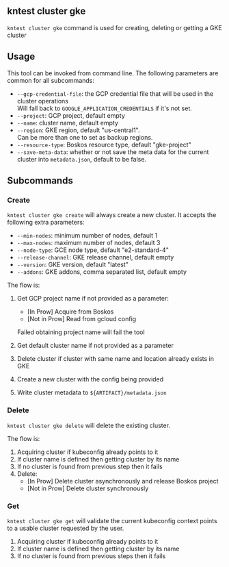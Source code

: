 ## kntest cluster gke

`kntest cluster gke` command is used for creating, deleting or getting a GKE
cluster

## Usage

This tool can be invoked from command line. The following parameters are common
for all subcommands:

- `--gcp-credential-file`: the GCP credential file that will be used in the
  cluster operations \
  Will fall back to `GOOGLE_APPLICATION_CREDENTIALS` if it's not set.
- `--project`: GCP project, default empty
- `--name`: cluster name, default empty
- `--region`: GKE region, default "us-central1". \
  Can be more than one to set as backup regions.
- `--resource-type`: Boskos resource type, default "gke-project"
- `--save-meta-data`: whether or not save the meta data for the current cluster into `metadata.json`,
  default to be false.

## Subcommands

### Create

`kntest cluster gke create` will always create a new cluster. It accepts the
following extra parameters:

- `--min-nodes`: minimum number of nodes, default 1
- `--max-nodes`: maximum number of nodes, default 3
- `--node-type`: GCE node type, default "e2-standard-4"
- `--release-channel`: GKE release channel, default empty
- `--version`: GKE version, default "latest"
- `--addons`: GKE addons, comma separated list, default empty

The flow is:

1. Get GCP project name if not provided as a parameter:

   - [In Prow] Acquire from Boskos
   - [Not in Prow] Read from gcloud config

   Failed obtaining project name will fail the tool

1. Get default cluster name if not provided as a parameter
1. Delete cluster if cluster with same name and location already exists in GKE
1. Create a new cluster with the config being provided
1. Write cluster metadata to `${ARTIFACT}/metadata.json`

### Delete

`kntest cluster gke delete` will delete the existing cluster.

The flow is:

1. Acquiring cluster if kubeconfig already points to it
1. If cluster name is defined then getting cluster by its name
1. If no cluster is found from previous step then it fails
1. Delete:
   - [In Prow] Delete cluster asynchronously and release Boskos project
   - [Not in Prow] Delete cluster synchronously

### Get

`kntest cluster gke get` will validate the current kubeconfig context points to
a usable cluster requested by the user.

1. Acquiring cluster if kubeconfig already points to it
1. If cluster name is defined then getting cluster by its name
1. If no cluster is found from previous steps then it fails
